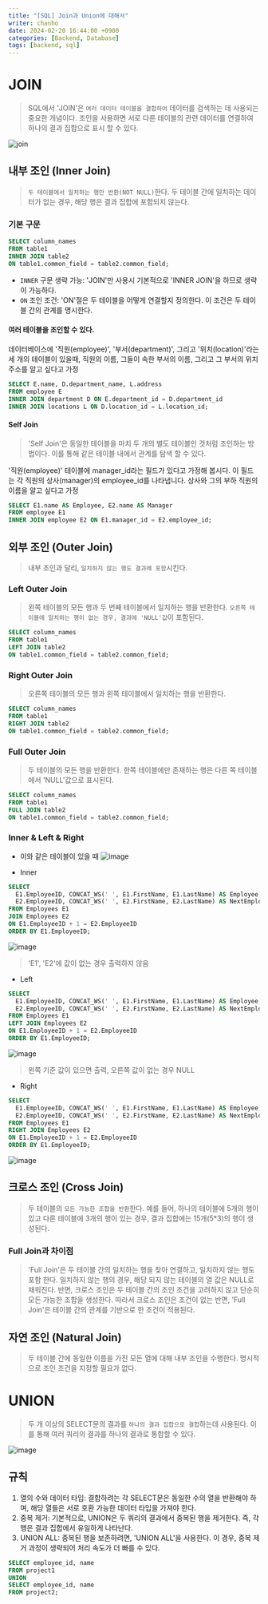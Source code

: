 ```yaml
---
title: "[SQL] Join과 Union에 대해서"
writer: chanho
date: 2024-02-20 16:44:00 +0900
categories: [Backend, Database]
tags: [backend, sql]
---
```


# JOIN

> SQL에서 'JOIN'은 `여러 데이터 테이블을 결합하여` 데이터를 검색하는 데 사용되는 중요한 개념이다. 조인을 사용하면 서로 다른 테이블의 관련 데이터를 연결하여 하나의 결과 집합으로 표시 할 수 있다.

![join](https://github.com/chanhocode/chanhocode.github.io/assets/105937460/e96bf179-a326-4d16-b9cb-367d3959f1a8)

## 내부 조인 (Inner Join)

> `두 테이블에서 일치하는 행만 반환(NOT NULL)`한다. 두 테이블 간에 일치하는 데이터가 없는 경우, 해당 행은 결과 집합에 포함되지 않는다.

### 기본 구문

```sql
SELECT column_names
FROM table1
INNER JOIN table2
ON table1.common_field = table2.common_field;
```

- `INNER` 구문 생략 가능: 'JOIN'만 사용시 기본적으로 'INNER JOIN'을 하므로 생략이 가능하다.
- `ON` 조인 조건: 'ON'절은 두 테이블을 어떻게 연결할지 정의한다. 이 조건은 두 테이블 간의 관계를 명시한다.

#### 여러 테이블을 조인할 수 있다.

데이터베이스에 '직원(employee)', '부서(department)', 그리고 '위치(location)'라는 세 개의 테이블이 있을때, 직원의 이름, 그들이 속한 부서의 이름, 그리고 그 부서의 위치 주소를 알고 싶다고 가정

```sql
SELECT E.name, D.department_name, L.address
FROM employee E
INNER JOIN department D ON E.department_id = D.department_id
INNER JOIN locations L ON D.location_id = L.location_id;
```

#### Self Join

> 'Self Join'은 동일한 테이블을 마치 두 개의 별도 테이블인 것처럼 조인하는 방법이다. 이를 통해 같은 테이블 내에서 관계를 탐색 할 수 있다.

'직원(employee)' 테이블에 manager_id라는 필드가 있다고 가정해 봅시다. 이 필드는 각 직원의 상사(manager)의 employee_id를 나타냅니다. 상사와 그의 부하 직원의 이름을 알고 싶다고 가정

```sql
SELECT E1.name AS Employee, E2.name AS Manager
FROM employee E1
INNER JOIN employee E2 ON E1.manager_id = E2.employee_id;
```

## 외부 조인 (Outer Join)

> 내부 조인과 달리, `일치하지 않는 행도 결과에 포함`시킨다.

### Left Outer Join

> 왼쪽 테이블의 모든 행과 두 번째 테이블에서 일치하는 행을 반환한다. `오른쪽 테이블에 일치하는 행이 없는 경우, 결과에 'NULL'값`이 포함된다.

```sql
SELECT column_names
FROM table1
LEFT JOIN table2
ON table1.common_field = table2.common_field;
```

### Right Outer Join

> 오른쪽 테이블의 모든 행과 왼쪽 테이블에서 일치하는 행을 반환한다.

```sql
SELECT column_names
FROM table1
RIGHT JOIN table2
ON table1.common_field = table2.common_field;
```

### Full Outer Join

> 두 테이블의 모든 행을 반환한다. 한쪽 테이블에만 존재하는 행은 다른 쪽 테이블에서 'NULL'값으로 표시된다.

```sql
SELECT column_names
FROM table1
FULL JOIN table2
ON table1.common_field = table2.common_field;
```

### Inner & Left & Right

- 이와 같은 테이블이 있을 때
  ![image](https://github.com/chanhocode/chanhocode.github.io/assets/105937460/79625022-f551-4b5c-ab4c-770c7f199f90)

- Inner

```sql
SELECT
  E1.EmployeeID, CONCAT_WS(' ', E1.FirstName, E1.LastName) AS Employee,
  E2.EmployeeID, CONCAT_WS(' ', E2.FirstName, E2.LastName) AS NextEmployee
FROM Employees E1
JOIN Employees E2
ON E1.EmployeeID + 1 = E2.EmployeeID
ORDER BY E1.EmployeeID;
```

![image](https://github.com/chanhocode/chanhocode.github.io/assets/105937460/8b44ae96-d205-4b30-8db8-762c70e3ef00)

> 'E1', 'E2'에 값이 없는 경우 출력하지 않음

- Left

```sql
SELECT
  E1.EmployeeID, CONCAT_WS(' ', E1.FirstName, E1.LastName) AS Employee,
  E2.EmployeeID, CONCAT_WS(' ', E2.FirstName, E2.LastName) AS NextEmployee
FROM Employees E1
LEFT JOIN Employees E2
ON E1.EmployeeID + 1 = E2.EmployeeID
ORDER BY E1.EmployeeID;
```

![image](https://github.com/chanhocode/chanhocode.github.io/assets/105937460/4d2a8538-0e93-4bd4-a937-b3404972a9bf)

> 왼쪽 기준 값이 있으면 출력, 오른쪽 값이 없는 경우 NULL

- Right

```sql
SELECT
  E1.EmployeeID, CONCAT_WS(' ', E1.FirstName, E1.LastName) AS Employee,
  E2.EmployeeID, CONCAT_WS(' ', E2.FirstName, E2.LastName) AS NextEmployee
FROM Employees E1
RIGHT JOIN Employees E2
ON E1.EmployeeID + 1 = E2.EmployeeID
ORDER BY E1.EmployeeID;
```

![image](https://github.com/chanhocode/chanhocode.github.io/assets/105937460/1f8c1955-31fd-4681-8835-bc5b8f048273)

## 크로스 조인 (Cross Join)

> 두 테이블의 `모든 가능한 조합을 반환`한다. 예를 들어, 하나의 테이블에 5개의 행이 있고 다른 테이블에 3개의 행이 있는 경우, 결과 집합에는 15개(5\*3)의 행이 생성된다.

### Full Join과 차이점

> 'Full Join'은 두 테이블 간의 일치하는 행을 찾아 연결하고, 일치하지 않는 행도 포함 한다. 일치하지 않는 행의 경우, 해당 되지 않는 테이블의 열 값은 NULL로 채워진다. 반면, 크로스 조인은 두 테이블 간의 조인 조건을 고려하지 않고 단순히 모든 가능한 조합을 생성한다. 따라서 크로스 조인은 조건이 없는 반면, 'Full Join'은 테이블 간의 관계를 기반으로 한 조건이 적용된다.

## 자연 조인 (Natural Join)

> 두 테이블 간에 동일한 이름을 가진 모든 열에 대해 내부 조인을 수행한다. 명시적으로 조인 조건을 지정할 필요가 없다.

# UNION

> 두 개 이상의 SELECT문의 결과를 `하나의 결과 집합으로 결합`하는데 사용된다. 이를 통해 여러 쿼리의 결과를 하나의 결과로 통합할 수 있다.

![image](https://github.com/chanhocode/chanhocode.github.io/assets/105937460/1f0158a3-decf-45b6-8401-66c10d28b3f8 "https://viooka.com/set-operators-in-redshift-union-except-minus-and-intersect/")

## 규칙

1. 열의 수와 데이터 타입: 결합하려는 각 SELECT문은 동일한 수의 열을 반환해야 하며, 해당 열들은 서로 호환 가능한 데이터 타입을 가져야 한다.
2. 중복 제거: 기본적으로, UNION은 두 쿼리의 결과에서 중복된 행을 제거한다. 즉, 각 행은 결과 집합에서 유일하게 나타난다.
3. UNION ALL: 중복된 행을 보존하려면, 'UNION ALL'을 사용한다. 이 경우, 중복 제거 과정이 생략되어 처리 속도가 더 빠를 수 있다.

```sql
SELECT employee_id, name
FROM project1
UNION
SELECT employee_id, name
FROM project2;
```
